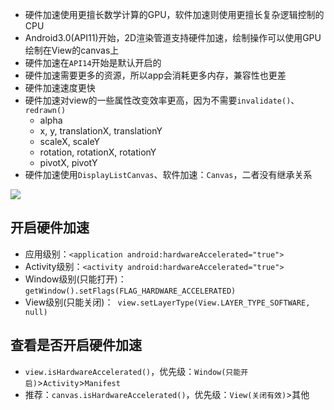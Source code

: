 * 硬件加速使用更擅长数学计算的GPU，软件加速则使用更擅长复杂逻辑控制的CPU
* Android3.0(API11)开始，2D渲染管道支持硬件加速，绘制操作可以使用GPU绘制在View的canvas上
* 硬件加速在`API14`开始是默认开启的
* 硬件加速需要更多的资源，所以app会消耗更多内存，兼容性也更差
* 硬件加速速度更快
* 硬件加速对view的一些属性改变效率更高，因为不需要`invalidate()`、`redrawn()`
	* alpha
	* x, y, translationX, translationY
	* scaleX, scaleY
	* rotation, rotationX, rotationY
	* pivotX, pivotY
* 硬件加速使用`DisplayListCanvas`、软件加速：`Canvas`，二者没有继承关系

![](https://gitee.com/hysbtr/pic/raw/master/hardwareAccelerate.png)

## 开启硬件加速
* 应用级别：`<application android:hardwareAccelerated="true">`
* Activity级别：`<activity android:hardwareAccelerated="true">`
* Window级别(只能打开)：`getWindow().setFlags(FLAG_HARDWARE_ACCELERATED)`
* View级别(只能关闭)：` view.setLayerType(View.LAYER_TYPE_SOFTWARE, null)`

## 查看是否开启硬件加速
* `view.isHardwareAccelerated()`，优先级：`Window(只能开启)`>`Activity`>`Manifest`
* 推荐：`canvas.isHardwareAccelerated()`，优先级：`View(关闭有效)`>其他